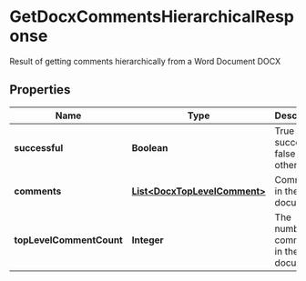 

# GetDocxCommentsHierarchicalResponse

Result of getting comments hierarchically from a Word Document DOCX

## Properties

| Name | Type | Description | Notes |
|------------ | ------------- | ------------- | -------------|
|**successful** | **Boolean** | True if successful, false otherwise |  [optional] |
|**comments** | [**List&lt;DocxTopLevelComment&gt;**](DocxTopLevelComment.md) | Comments in the document |  [optional] |
|**topLevelCommentCount** | **Integer** | The number of comments in the document |  [optional] |



